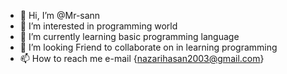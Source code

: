 - 👋 Hi, I’m @Mr-sann
- 👀 I’m interested in programming world 
- 🌱 I’m currently learning basic programming language 
- 💞️ I’m looking Friend to collaborate on in learning programming 
- 📫 How to reach me e-mail {nazarihasan2003@gmail.com}

<!---
Mr-sann/Mr-sann is a ✨ special ✨ repository because its `README.md` (this file) appears on your GitHub profile.
You can click the Preview link to take a look at your changes.
--->
